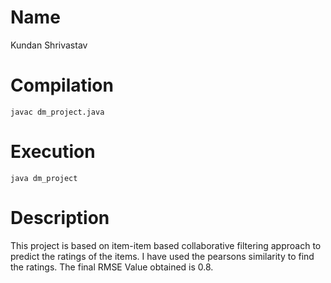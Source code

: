 # Name
 Kundan Shrivastav

# Compilation

`javac dm_project.java`

# Execution

`java dm_project`

# Description
This project is based on item-item based collaborative filtering approach to predict the ratings of the items. I have used the pearsons similarity to find the ratings. The final RMSE Value obtained is 0.8.
